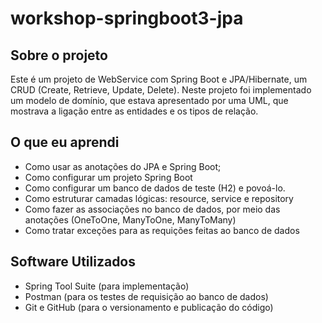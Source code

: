 # workshop-springboot3-jpa

## Sobre o projeto

Este é um projeto de WebService com Spring Boot e JPA/Hibernate, um CRUD (Create, Retrieve, Update, Delete). 
Neste projeto foi implementado um modelo de domínio, 
que estava apresentado por uma UML, que mostrava a ligação entre as entidades e os tipos de relação.

## O que eu aprendi
- Como usar as anotações do JPA e Spring Boot;
- Como configurar um projeto Spring Boot
- Como configurar um banco de dados de teste (H2) e povoá-lo.
- Como estruturar camadas lógicas: resource, service e repository
- Como fazer as associações no banco de dados, por meio das anotações (OneToOne, ManyToOne, ManyToMany) 
- Como tratar exceções para as requições feitas ao banco de dados

## Software Utilizados
- Spring Tool Suite (para implementação)
- Postman (para os testes de requisição ao banco de dados)
- Git e GitHub (para o versionamento e publicação do código)


